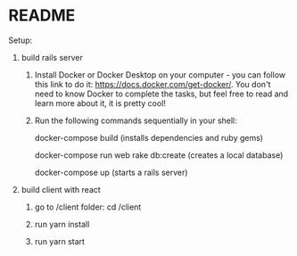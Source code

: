 # README

Setup:

1) build rails server

   1. Install Docker or Docker Desktop on your computer - you can follow this link to do it:
     https://docs.docker.com/get-docker/. You don't need to know Docker to complete the tasks, but feel free to read and learn more about it, it is pretty cool!

   2. Run the following commands sequentially in your shell:

      docker-compose build (installs dependencies and ruby gems)
      
      docker-compose run web rake db:create (creates a local database)
      
      docker-compose up (starts a rails server)


2) build client with react
   
   1. go to /client folder: cd /client
   
   3. run yarn install
   
   5. run yarn start

